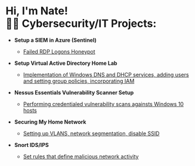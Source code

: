 <h1>Hi, I'm Nate! <br/><a 


<h2>👨‍💻 Cybersecurity/IT Projects:</h2>

- <b>Setup a SIEM in Azure (Sentinel) </b>
  - [Failed RDP Logons Honeypot](https://github.com/joshmadakor1/Algorithms-Practice)
- <b>Setup Virtual Active Directory Home Lab </b>
  - [Implementation of Windows DNS and DHCP services, adding users and setting group policies, incorporating IAM](https://github.com/joshmadakor1/4chan-Image-Analysis-Middleware-C964) <b><i></b></i>
- <b>Nessus Essentials Vulnerability Scanner Setup</b>
  - [Performing credentialed vulnerability scans againsts Windows 10 hosts](https://github.com/joshmadakor1/Sentinel-Lab)

- <b>Securing My Home Network</b>
  - [Setting up VLANS, network segmentation, disable SSID](https://github.com/joshmadakor1/EncrypterPOC)

- <b>Snort IDS/IPS</b>
  - [Set rules that define malicious network activity](https://github.com/joshmadakor1/Package-Delivery-Pathfinding-Algorithm)

<!--
**joshmadakor1/joshmadakor1** is a ✨ _special_ ✨ repository because its `README.md` (this file) appears on your GitHub profile.

Here are some ideas to get you started:

- 🔭 I’m currently working on ...
- 🌱 I’m currently learning ...
- 👯 I’m looking to collaborate on ...
- 🤔 I’m looking for help with ...
- 💬 Ask me about ...
- 📫 How to reach me: ...
- 😄 Pronouns: ...
- ⚡ Fun fact: ...
-->
